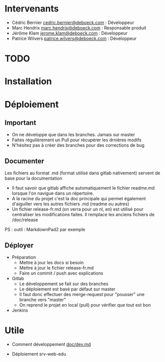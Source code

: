 # Intervenants
* Cédric Bernier <cedric.bernier@deboeck.com> : Développeur
* Marc Hendrix <marc.hendrix@deboeck.com> : Responsable produit
* Jérôme Klam <jerome.klam@deboeck.com> : Développeur
* Patrice Wilvers <patrice.wilvers@deboeck.com> : Développeur

# TODO

# Installation

# Déploiement

## Important

* On ne développe que dans les branches. Jamais sur master
* Faites régulièrement un Pull pour récupérer les drnières modifs
* N'hésitez pas à créer des branches pour des corrections de bug

## Documenter

Les fichiers au format .md (format utilisé dans gitlab nativement) servent de base pour la documentation
* Il faut savoir que gitlab affiche automatiquement le fichier readme.md lorsque l'on navigue dans un répertoire.
* A la racine du projet c'est la doc principale qui permet également d'aiguiller vers les autres fichiers .md (readme ou autres)
* Un fichier release-fr.md (on verra pour un nl, en) est utilisé pour centraliser les modifications faites. Il remplace les anciens fichiers de /doc/release

PS : outil : MarkdownPad2 par exemple


## Déployer

* Préparation
    * Mettre à jour les docs si besoin
    * Mettre à jour le fichier release-fr.md
    * Faire un commit / push avec explications
* Gitlab
    * Le développement se fait sur des branches
    * Le déploiement est basé par défaut sur master
    * Il faut donc effectuer des merge-request pour "pousser" une branche vers "master"
    * On reprend le projet en local (pull) pour vérifier que tout est bon
* Jenkins

# Utile

* Comment développement [doc/dev.md](doc/dev.md)

* Déploiement srv-web-edu


